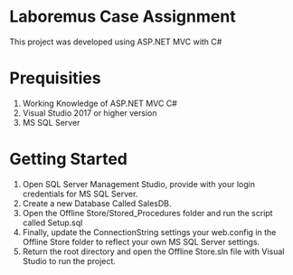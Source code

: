 # Laboremus Case Assignment
This project was developed using ASP.NET MVC with C#

# Prequisities
1. Working Knowledge of ASP.NET MVC C#
2. Visual Studio 2017 or higher version
2. MS SQL Server

# Getting Started
1. Open SQL Server Management Studio, provide with your login credentials for MS SQL Server.
2. Create a new Database Called SalesDB.
3. Open the Offline Store/Stored_Procedures folder and run the script called Setup.sql
4. Finally, update the ConnectionString settings your web.config in the Offline Store folder to reflect your own MS SQL Server settings.
5. Return the root directory and open the Offline Store.sln file with Visual Studio to run the project.

